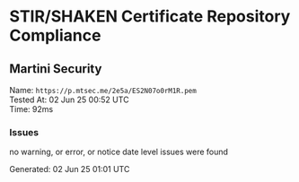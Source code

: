 # STIR/SHAKEN Certificate Repository Compliance

## Martini Security

Name: `https://p.mtsec.me/2e5a/ES2N07o0rM1R.pem`\
Tested At: 02 Jun 25 00:52 UTC\
Time: 92ms

### Issues

no warning, or error, or notice date level issues were found

Generated: 02 Jun 25 01:01 UTC